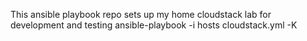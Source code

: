 This ansible playbook repo sets up my home cloudstack lab for development and testing
ansible-playbook -i hosts cloudstack.yml -K
